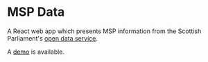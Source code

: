 MSP Data
======

A React web app which presents MSP information from the Scottish Parliament's [open data service](https://data.parliament.scot/#/home).

A [demo](http://msp-data.lsm.scot) is available.